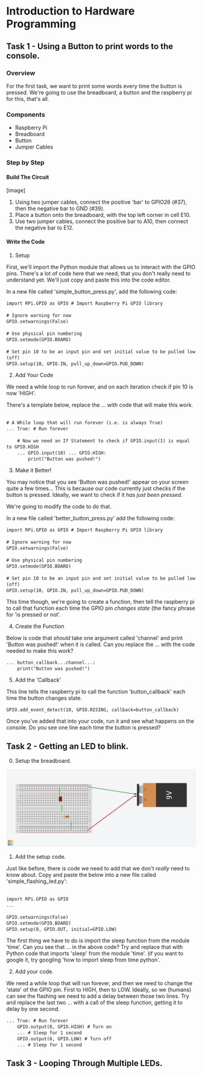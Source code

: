 #  Introduction to Hardware Programming

## Task 1 - Using a Button to print words to the console.

### Overview

For the first task, we want to print some words every time the button is
pressed. We're going to use the breadboard, a button and the raspberry
pi for this, that's all.

### Components

- Raspberry Pi
- Breadboard
- Button
- Jumper Cables

### Step by Step

#### Build The Circuit

[image]

1. Using two jumper cables, connect the positive 'bar' to GPIO26 (#37), then the negative bar to GND (#39).
2. Place a button onto the breadboard, with the top left corner in cell E10.
3. Use two jumper cables, connect the positive bar to A10, then connect the negative bar to E12.

#### Write the Code

1. Setup

First, we'll import the Python module that allows us to interact with the GPIO pins. There's a
lot of code here that we need, that you don't really need to understand yet. We'll just copy and
paste this into the code editor.

In a new file called 'simple_button_press.py', add the following code:

```python3
import RPi.GPIO as GPIO # Import Raspberry Pi GPIO library

# Ignore warning for now
GPIO.setwarnings(False) 

# Use physical pin numbering
GPIO.setmode(GPIO.BOARD)
 
# Set pin 10 to be an input pin and set initial value to be pulled low (off)
GPIO.setup(10, GPIO.IN, pull_up_down=GPIO.PUD_DOWN) 

``` 

2. Add Your Code 

We need a while loop to run forever, and on each iteration check if pin 10 is now 'HIGH'.

There's a template below, replace the ... with code that will make this work.

```python3

# A While loop that will run forever (i.e. is always True)
... True: # Run forever

    # Now we need an If Statement to check if GPIO.input(1) is equal to GPIO.HIGH
    ... GPIO.input(10) ... GPIO.HIGH:
        print("Button was pushed!")
```

3. Make it Better!

You may notice that you see 'Button was pushed!' appear on your screen quite a few times...
This is because our code currently just checks if the button is pressed. Ideally, we want
to check if it *has just been pressed*.

We're going to modify the code to do that.

In a new file called 'better_button_press.py' add the following code:

```python3
import RPi.GPIO as GPIO # Import Raspberry Pi GPIO library

# Ignore warning for now
GPIO.setwarnings(False) 

# Use physical pin numbering
GPIO.setmode(GPIO.BOARD)
 
# Set pin 10 to be an input pin and set initial value to be pulled low (off)
GPIO.setup(10, GPIO.IN, pull_up_down=GPIO.PUD_DOWN) 

```

This time though, we're going to create a function, then tell the raspberry pi to call that
function each time the GPIO pin *changes state* (the fancy phrase for 'is pressed or not'.


4. Create the Function

Below is code that *should* take one argument called 'channel' and print 'Button was pushed!'
when it is called. Can you replace the ... with the code needed to make this work?

```python3
... button_callback...channel...:
    print("Button was pushed!")
```

5. Add the 'Callback'

This line tells the raspberry pi to call the function 'button_callback' each time the button
changes state.

```python3
GPIO.add_event_detect(10, GPIO.RISING, callback=button_callback)
```

Once you've added that into your code, run it and see what happens on the console. Do
you see one line each time the button is pressed?


## Task 2 - Getting an LED to blink.

0. Setup the breadboard.

![Alt text](./images/led1.png?raw=true)

1. Add the setup code.

Just like before, there is code we need to add that we don't *really* need to know about.
Copy and paste the below into a new file called 'simple_flashing_led.py':

```python3

import RPi.GPIO as GPIO 
...

GPIO.setwarnings(False) 
GPIO.setmode(GPIO.BOARD) 
GPIO.setup(8, GPIO.OUT, initial=GPIO.LOW) 
```

The first thing we have to do is import the sleep function from the module 'time'.
Can you see that ... in the above code? Try and replace that with Python code that
imports 'sleep' from the module 'time'. (if you want to google it, try googling 'how to import sleep
from time python'.


2. Add your code.

We need a while loop that will run forever, and then we need to change the 'state' of
the GPIO pin. First to HIGH, then to LOW. Ideally, so we (humans) can see the flashing
we need to add a delay between those two lines. Try and replace the last two ... with a call of the
sleep function, getting it to delay by one second.


```python3
... True: # Run forever
    GPIO.output(8, GPIO.HIGH) # Turn on
    ... # Sleep for 1 second
    GPIO.output(8, GPIO.LOW) # Turn off
    ... # Sleep for 1 second
```


## Task 3 - Looping Through Multiple LEDs.





